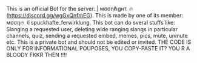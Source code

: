 This is an official Bot for the server: | мσσηℓιgнт. 🔥 (https://discord.gg/wgGxQnfmEG).
This is made by one of its member: мσση🔥 〢spuckhafte_ferwirklung.
This bot can do sveral stuffs like: Slanging a requested user, deleting wide ranging slangs in particular channels, quiz, sending a requested embed, memes, pics, mute, unmute etc.
This is a private bot and should not be edited or invited.
THE CODE IS ONLY FOR INFORMATIONAL POUPOSES, YOU COPY-PASTE IT? YOU R A BLOODY FKKR THEN !!!!
